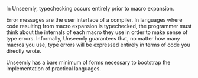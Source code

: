 In Unseemly, typechecking occurs entirely prior to macro expansion.

Error messages are the user interface of a compiler. 
In languages where code resulting from macro expansion is typechecked,
 the programmer must think about the internals of each macro they use 
  in order to make sense of type errors.
Informally, Unseemly guarantees that,
 no matter how many macros you use,
  type errors will be expressed 
   entirely in terms of code you directly wrote.

Unseemly has a bare minimum of forms
 necessary to bootstrap the implementation of practical languages.
